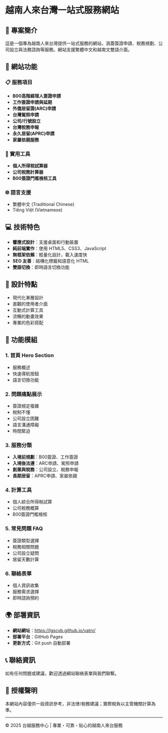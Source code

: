 # 越南人來台灣一站式服務網站

## 🌟 專案簡介

這是一個專為越南人來台灣提供一站式服務的網站，涵蓋簽證申請、稅務規劃、公司設立與法務諮詢等服務。網站支援繁體中文和越南文雙語介面。

## 🚀 網站功能

### 📋 服務項目
- **B00高階經理人簽證申請**
- **工作簽證申請與延期**
- **外僑居留證(ARC)申請**
- **台灣駕照申請**
- **公司/行號設立**
- **台灣稅務申報**
- **永久居留(APRC)申請**
- **家屬依親服務**

### 🧮 實用工具
- **個人所得稅試算器**
- **公司稅務計算器**
- **B00簽證門檻檢核工具**

### 🌐 語言支援
- 繁體中文 (Traditional Chinese)
- Tiếng Việt (Vietnamese)

## 💻 技術特色

- **響應式設計**：支援桌面和行動裝置
- **純前端實作**：使用 HTML5、CSS3、JavaScript
- **無框架依賴**：輕量化設計，載入速度快
- **SEO 友善**：結構化標籤和語意化 HTML
- **雙語切換**：即時語言切換功能

## 🎨 設計特點

- 現代化漸層設計
- 直觀的使用者介面
- 互動式計算工具
- 流暢的動畫效果
- 專業的色彩搭配

## 📱 功能模組

### 1. 首頁 Hero Section
- 服務概述
- 快速導航按鈕
- 語言切換功能

### 2. 問題痛點展示
- 簽證規定複雜
- 稅制不懂
- 公司設立困難
- 語言溝通障礙
- 時間緊迫

### 3. 服務分類
- **入境前規劃**：B00簽證、工作簽證
- **入境後法遵**：ARC申請、駕照申請
- **創業與稅務**：公司設立、稅務申報
- **長期居留**：APRC申請、家屬依親

### 4. 計算工具
- 個人綜合所得稅試算
- 公司稅務概算
- B00簽證門檻檢核

### 5. 常見問題 FAQ
- 簽證類型選擇
- 稅務相關問題
- 公司設立疑問
- 居留天數計算

### 6. 聯絡表單
- 個人資訊收集
- 服務需求選擇
- 即時諮詢預約

## 🌍 部署資訊

- **網站網址**：https://lgscvb.github.io/vatni/
- **部署平台**：GitHub Pages
- **更新方式**：Git push 自動部署

## 📞 聯絡資訊

如有任何問題或建議，歡迎透過網站聯絡表單與我們聯繫。

## 📄 授權聲明

本網站內容僅供一般資訊參考，非法律/稅務建議；實際稅負以主管機關計算為準。

---

© 2025 台越服務中心 | 專業・可靠・貼心的越南人來台服務